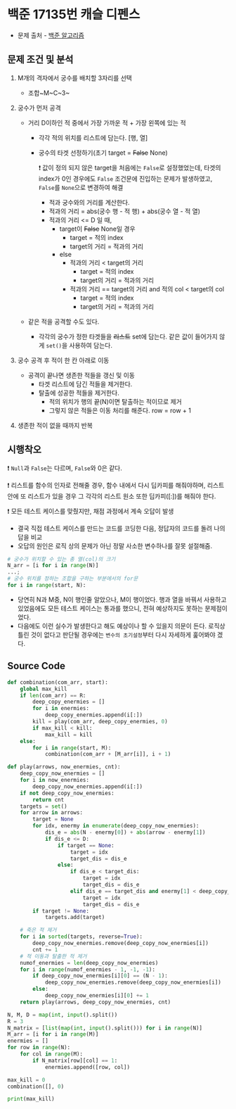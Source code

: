 # 백준 17135번 캐슬 디펜스

- 문제 출처 - [백준 알고리즘](https://www.acmicpc.net/)

## 문제 조건 및 분석

1. M개의 격자에서 궁수를 배치할 3자리를 선택

   - 조합~M~C~3~

2. 궁수가 먼저 공격

   - 거리 D이하인 적 중에서 가장 가까운 적 + 가장 왼쪽에 있는 적

     - 각각 적의 위치를 리스트에 담는다. [행, 열]

     - 궁수의 타겟 선정하기(초기 target = ~~False~~ None)

       ❗ 값이 정의 되지 않은 target을 처음에는 `False`로 설정했었는데, 타겟의 index가 0인 경우에도 `False` 조건문에 진입하는 문제가 발생하였고, `False`를 `None`으로 변경하여 해결

       - 적과 궁수와의 거리를 계산한다.
       - 적과의 거리 = abs(궁수 행 - 적 행) + abs(궁수 열 - 적 열)
       - 적과의 거리 <= D 일 때,
         - target이 ~~False~~ None일 경우
           - target = 적의 index
           - target의 거리 = 적과의 거리
         - else
           - 적과의 거리 < target의 거리
             - target = 적의 index
             - target의 거리 = 적과의 거리
           - 적과의 거리 == target의 거리 and 적의 col < target의 col
             - target = 적의 index
             - target의 거리 = 적과의 거리

   - 같은 적을 공격할 수도 있다.

     - 각각의 궁수가 정한 타겟들을 ~~리스트~~ set에 담는다. 같은 값이 들어가지 않게 `set()`을 사용하여 담는다.

3. 궁수 공격 후 적이 한 칸 아래로 이동

   - 공격이 끝나면 생존한 적들을 갱신 및 이동
     - 타겟 리스트에 담긴 적들을 제거한다.
     - 탈출에 성공한 적들을 제거한다.
       - 적의 위치가 행의 끝(N)이면 탈출하는 적이므로 제거
       - 그렇지 않은 적들은 이동 처리를 해준다. row = row + 1

4. 생존한 적이 없을 때까지 반복

## 시행착오

❗ `Null`과 `False`는 다르며, `False`와 0은 같다.

❗ 리스트를 함수의 인자로 전해줄 경우, 함수 내에서 다시 딥카피를 해줘야하며, 리스트안에 또 리스트가 있을 경우 그 각각의 리스트 원소 또한 딥카피([:])를 해줘야 한다.

❗ 모든 테스트 케이스를 맞췄지만, 채점 과정에서 계속 오답이 발생

- 결국 직접 테스트 케이스를 만드는 코드를 코딩한 다음, 정답자의 코드를 돌려 나의 답을 비교
- 오답의 원인은 로직 상의 문제가 아닌 정말 사소한 변수하나를 잘못 설절해줌.

```python
# 궁수가 위치할 수 있는 총 열(col)의 크기
N_arr = [i for i in range(N)]
...;
# 궁수 위치를 정하는 조합을 구하는 부분에서의 for문
for i in range(start, N):
```

- 당연히 N과 M중, N이 행인줄 알았으나, M이 행이었다. 행과 열을 바꿔서 사용하고 있었음에도 모든 테스트 케이스는 통과를 했으니, 전혀 예상하지도 못하는 문제점이었다.
- 다음에도 이런 실수가 발생한다고 해도 예상이나 할 수 있을지 의문이 든다. 로직상 틀린 것이 없다고 판단될 경우에는 `변수의 초기설정`부터 다시 자세하게 훑어봐야 겠다.

## Source Code

```python
def combination(com_arr, start):
    global max_kill
    if len(com_arr) == R:
        deep_copy_enermies = []
        for i in enermies:
            deep_copy_enermies.append(i[:])
        kill = play(com_arr, deep_copy_enermies, 0)
        if max_kill < kill:
            max_kill = kill
    else:
        for i in range(start, M):
            combination(com_arr + [M_arr[i]], i + 1)

def play(arrows, now_enermies, cnt):
    deep_copy_now_enermies = []
    for i in now_enermies:
        deep_copy_now_enermies.append(i[:])
    if not deep_copy_now_enermies:
        return cnt
    targets = set()
    for arrow in arrows:
        target = None
        for idx, enermy in enumerate(deep_copy_now_enermies):
            dis_e = abs(N - enermy[0]) + abs(arrow - enermy[1])
            if dis_e <= D:
                if target == None:
                    target = idx
                    target_dis = dis_e
                else:
                    if dis_e < target_dis:
                        target = idx
                        target_dis = dis_e
                    elif dis_e == target_dis and enermy[1] < deep_copy_now_enermies[target][1]:
                        target = idx
                        target_dis = dis_e
        if target != None:
            targets.add(target)

    # 죽은 적 제거
    for i in sorted(targets, reverse=True):
        deep_copy_now_enermies.remove(deep_copy_now_enermies[i])
        cnt += 1
    # 적 이동과 탈출한 적 제거
    numof_enermies = len(deep_copy_now_enermies)
    for i in range(numof_enermies - 1, -1, -1):
        if deep_copy_now_enermies[i][0] == (N - 1):
            deep_copy_now_enermies.remove(deep_copy_now_enermies[i])
        else:
            deep_copy_now_enermies[i][0] += 1
    return play(arrows, deep_copy_now_enermies, cnt)

N, M, D = map(int, input().split())
R = 3
N_matrix = [list(map(int, input().split())) for i in range(N)]
M_arr = [i for i in range(M)]
enermies = []
for row in range(N):
    for col in range(M):
        if N_matrix[row][col] == 1:
            enermies.append([row, col])

max_kill = 0
combination([], 0)

print(max_kill)
```

